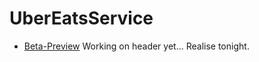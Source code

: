 # UberEatsService
- [Beta-Preview](https://bohodar.github.io/UberEatsService)
Working on header yet...
Realise tonight.